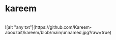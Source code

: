 # kareem
<br>
![alt "any txt"](https://github.com/Kareem-abouzait/kareem/blob/main/unnamed.jpg?raw=true)
